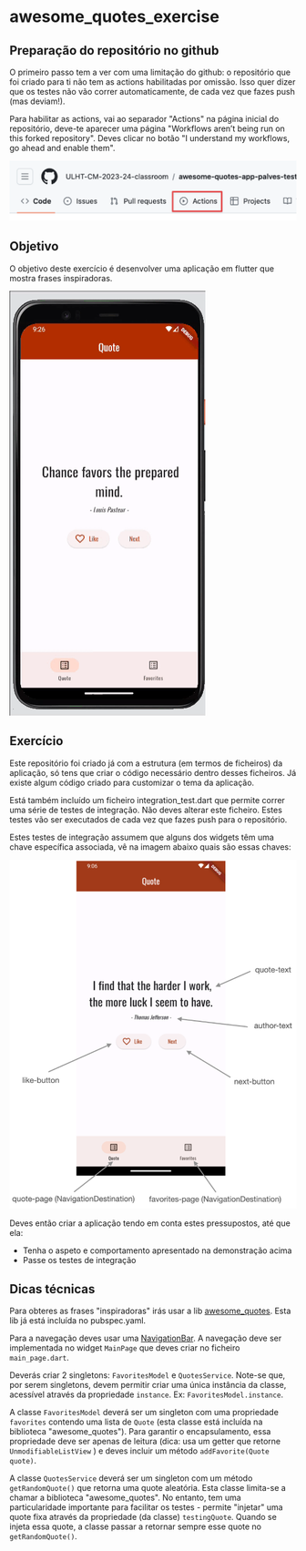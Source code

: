 # awesome_quotes_exercise

## Preparação do repositório no github

O primeiro passo tem a ver com uma limitação do github: o repositório que foi criado para ti não tem as actions 
habilitadas por omissão. Isso quer dizer que os testes não vão correr automaticamente, 
de cada vez que fazes push (mas deviam!).

Para habilitar as actions, vai ao separador "Actions" na página inicial do repositório, deve-te aparecer uma página
"Workflows aren’t being run on this forked repository". 
Deves clicar no botão "I understand my workflows, go ahead and enable them".

![actions screenshot](./docs/screenshot-actions.png)

## Objetivo

O objetivo deste exercício é desenvolver uma aplicação em flutter que mostra frases inspiradoras.

![demonstração](./docs/awesome-quotes-demo.gif)

## Exercício

Este repositório foi criado já com a estrutura (em termos de ficheiros) da aplicação, só tens que criar o código necessário
dentro desses ficheiros. Já existe algum código criado para customizar o tema da aplicação.

Está também incluído um ficheiro integration_test.dart que permite correr uma série de testes de integração. Não deves alterar
este ficheiro. Estes testes vão ser executados de cada vez que fazes push para o repositório.

Estes testes de integração assumem que alguns dos widgets têm uma chave específica associada, vê na imagem abaixo quais
são essas chaves:

![chaves dos widgets](./docs/screenshot.png)

Deves então criar a aplicação tendo em conta estes pressupostos, até que ela:
* Tenha o aspeto e comportamento apresentado na demonstração acima
* Passe os testes de integração

## Dicas técnicas

Para obteres as frases "inspiradoras" irás usar a lib [awesome_quotes](https://pub.dev/packages/awesome_quotes). Esta lib
já está incluída no pubspec.yaml.

Para a navegação deves usar uma [NavigationBar](https://api.flutter.dev/flutter/material/NavigationBar-class.html). A navegação
deve ser implementada no widget `MainPage` que deves criar no ficheiro `main_page.dart`.

Deverás criar 2 singletons: `FavoritesModel` e `QuotesService`. Note-se que, por serem singletons, devem permitir criar uma
única instância da classe, acessível através da propriedade `instance`. Ex: `FavoritesModel.instance`.

A classe `FavoritesModel` deverá ser um singleton com uma propriedade `favorites` contendo uma lista de `Quote` (esta classe
está incluída na biblioteca "awesome_quotes"). Para garantir o encapsulamento, essa propriedade deve ser apenas de leitura 
(dica: usa um getter que retorne `UnmodifiableListView` ) e deves incluir um método `addFavorite(Quote quote)`.

A classe `QuotesService` deverá ser um singleton com um método `getRandomQuote()` que retorna uma quote aleatória. Esta classe
limita-se a chamar a biblioteca "awesome_quotes". No entanto, tem uma particularidade importante para facilitar os testes - 
permite "injetar" uma quote fixa através da propriedade (da classe) `testingQuote`. Quando se injeta essa quote, a classe passar a retornar
sempre esse quote no `getRandomQuote()`.

